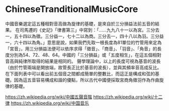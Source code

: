 # ChineseTranditionalMusicCore

中國音樂選定這五種相對音高做為旋律的基礎，是來自於三分損益法前五音的結果。
在司馬遷的《史記》「律書第三」中寫到：「……九九八十一以為宮。三分去一，五十四以為徵。三分益一，七十二以為商。三分去一，四十八以為羽。三分益一，六十四以為角。」意思是說，如果我們先取一根長度為81單位的竹管用來定為「宮音」，用三分損益法便可以依序求得「徵音」、「商音」、「羽音」、「角音」的長度分別為54、72、48、64。中國的「三分損益」或「五度相生」，在這五個相對音高與純律所取得的結果是相同的。
聲學理論中，以上的長度可視為基音的波長（由於竹管兩端是開放端，故管長正比於基音的波長），並與其頻率音高成反比。在下面列表中可以看出前五個音之間都成簡單的整數比，而這正是構成和弦的基礎。因為這五音容易構成和諧的優點，所以古代中國便採取宮商角徵羽作為作曲旋律的基礎。

https://zh.wikipedia.org/wiki/中國五聲音階
https://zh.wikipedia.org/wiki/十二律
https://zh.wikipedia.org/wiki/中国音乐
